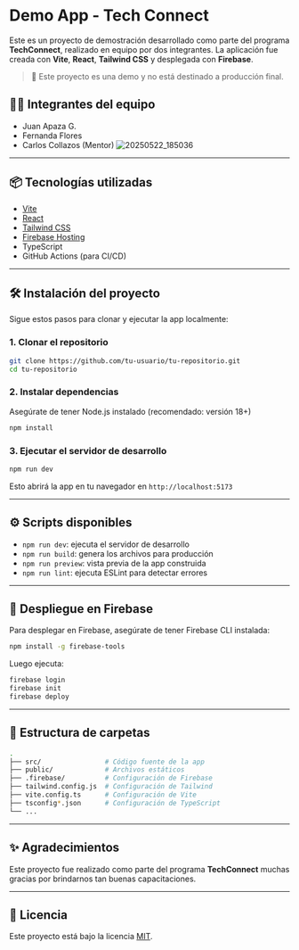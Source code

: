 # Demo App - Tech Connect


Este es un proyecto de demostración desarrollado como parte del programa **TechConnect**, realizado en equipo por dos integrantes. La aplicación fue creada con **Vite**, **React**, **Tailwind CSS** y desplegada con **Firebase**.

> 🚀 Este proyecto es una demo y no está destinado a producción final.

## 👨‍💻 Integrantes del equipo

- Juan Apaza G.
- Fernanda Flores
- Carlos Collazos (Mentor)
![20250522_185036](https://github.com/user-attachments/assets/b3afb8c3-b2d3-4a7c-b71f-f8469050547c)

---

## 📦 Tecnologías utilizadas

- [Vite](https://vitejs.dev/)
- [React](https://reactjs.org/)
- [Tailwind CSS](https://tailwindcss.com/)
- [Firebase Hosting](https://firebase.google.com/)
- TypeScript
- GitHub Actions (para CI/CD)

---

## 🛠️ Instalación del proyecto

Sigue estos pasos para clonar y ejecutar la app localmente:

### 1. Clonar el repositorio

```bash
git clone https://github.com/tu-usuario/tu-repositorio.git
cd tu-repositorio
```

### 2. Instalar dependencias

Asegúrate de tener Node.js instalado (recomendado: versión 18+)

```bash
npm install
```

### 3. Ejecutar el servidor de desarrollo

```bash
npm run dev
```

Esto abrirá la app en tu navegador en `http://localhost:5173`

---

## ⚙️ Scripts disponibles

- `npm run dev`: ejecuta el servidor de desarrollo
- `npm run build`: genera los archivos para producción
- `npm run preview`: vista previa de la app construida
- `npm run lint`: ejecuta ESLint para detectar errores

---

## 🚀 Despliegue en Firebase

Para desplegar en Firebase, asegúrate de tener Firebase CLI instalada:

```bash
npm install -g firebase-tools
```

Luego ejecuta:

```bash
firebase login
firebase init
firebase deploy
```

---

## 📁 Estructura de carpetas

```bash
.
├── src/                # Código fuente de la app
├── public/             # Archivos estáticos
├── .firebase/          # Configuración de Firebase
├── tailwind.config.js  # Configuración de Tailwind
├── vite.config.ts      # Configuración de Vite
├── tsconfig*.json      # Configuración de TypeScript
└── ...
```

---

## ✨ Agradecimientos

Este proyecto fue realizado como parte del programa **TechConnect** muchas gracias por brindarnos tan buenas capacitaciones.

---

## 📄 Licencia

Este proyecto está bajo la licencia [MIT](https://opensource.org/licenses/MIT).
